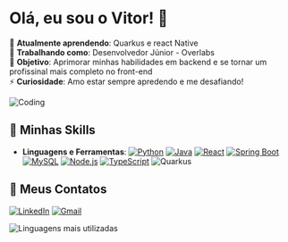 # Olá, eu sou o Vitor! 👋

🌱 **Atualmente aprendendo**: Quarkus e react Native<br>
💼 **Trabalhando como**: Desenvolvedor Júnior - Overlabs<br>
🎯 **Objetivo**: Aprimorar minhas habilidades em backend e se tornar um profissinal mais completo no front-end<br> 
⚡ **Curiosidade**: Amo estar sempre apredendo e me desafiando!

![Coding](https://media.giphy.com/media/4rZA5D22301iMgrUNd/giphy.gif)

## 🚀 Minhas Skills
- **Linguagens e Ferramentas**:
  [![Python](https://skillicons.dev/icons?i=python)](https://www.python.org/)
  [![Java](https://skillicons.dev/icons?i=java)](https://www.java.com/pt-BR/)
  [![React](https://skillicons.dev/icons?i=react)](https://react.dev/)
  [![Spring Boot](https://skillicons.dev/icons?i=spring)](https://spring.io/projects/spring-boot)
  [![MySQL](https://skillicons.dev/icons?i=mysql)](https://www.mysql.com/)
  [![Node.js](https://skillicons.dev/icons?i=nodejs)](https://nodejs.org/)
  [![TypeScript](https://skillicons.dev/icons?i=typescript)](https://www.typescriptlang.org/)
  ![Quarkus](https://img.shields.io/badge/Quarkus-4695EB?style=for-the-badge&logo=quarkus&logoColor=white)
  
## 🔗 Meus Contatos
[![LinkedIn](https://img.shields.io/badge/LinkedIn-0077B5?style=for-the-badge&logo=linkedin&logoColor=white)](https://www.linkedin.com/in/vitor-alves-484932230/)
[![Gmail](https://img.shields.io/badge/Gmail-D14836?style=for-the-badge&logo=gmail&logoColor=white)](vitoralves0801@gmail.com)

![Linguagens mais utilizadas](https://github-readme-stats.vercel.app/api/top-langs/?username=vitu1415&layout=compact&theme=radical)
